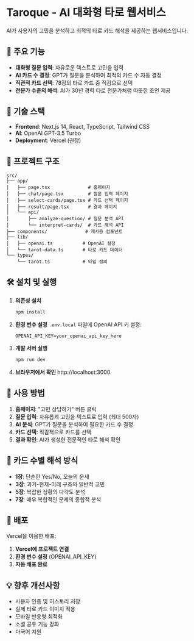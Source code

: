 # Taroque - AI 대화형 타로 웹서비스

AI가 사용자의 고민을 분석하고 최적의 타로 카드 해석을 제공하는 웹서비스입니다.

## 🌟 주요 기능

- **대화형 질문 입력**: 자유로운 텍스트로 고민을 입력
- **AI 카드 수 결정**: GPT가 질문을 분석하여 최적의 카드 수 자동 결정  
- **직관적 카드 선택**: 78장의 타로 카드 중 직감으로 선택
- **전문가 수준의 해석**: AI가 30년 경력 타로 전문가처럼 따뜻한 조언 제공

## 🚀 기술 스택

- **Frontend**: Next.js 14, React, TypeScript, Tailwind CSS
- **AI**: OpenAI GPT-3.5 Turbo  
- **Deployment**: Vercel (권장)

## 📁 프로젝트 구조

```
src/
├── app/
│   ├── page.tsx              # 홈페이지
│   ├── chat/page.tsx         # 질문 입력 페이지
│   ├── select-cards/page.tsx # 카드 선택 페이지
│   ├── result/page.tsx       # 결과 페이지
│   └── api/
│       ├── analyze-question/ # 질문 분석 API
│       └── interpret-cards/  # 카드 해석 API
├── components/              # 재사용 컴포넌트
├── lib/                    
│   ├── openai.ts           # OpenAI 설정
│   └── tarot-data.ts       # 타로 카드 데이터
└── types/
    └── tarot.ts            # 타입 정의
```

## 🛠 설치 및 실행

1. **의존성 설치**
   ```bash
   npm install
   ```

2. **환경 변수 설정**
   `.env.local` 파일에 OpenAI API 키 설정:
   ```
   OPENAI_API_KEY=your_openai_api_key_here
   ```

3. **개발 서버 실행**
   ```bash
   npm run dev
   ```

4. **브라우저에서 확인**
   http://localhost:3000

## 🎯 사용 방법

1. **홈페이지**: "고민 상담하기" 버튼 클릭
2. **질문 입력**: 자유롭게 고민을 텍스트로 입력 (최대 500자)
3. **AI 분석**: GPT가 질문을 분석하여 필요한 카드 수 결정
4. **카드 선택**: 직감적으로 카드를 선택
5. **결과 확인**: AI가 생성한 전문적인 타로 해석 확인

## 🔮 카드 수별 해석 방식

- **1장**: 단순한 Yes/No, 오늘의 운세
- **3장**: 과거-현재-미래 구조의 일반적 고민
- **5장**: 복잡한 상황의 다각도 분석  
- **7장**: 매우 복합적인 문제의 종합적 분석

## 🚀 배포

Vercel을 이용한 배포:

1. **Vercel에 프로젝트 연결**
2. **환경 변수 설정** (OPENAI_API_KEY)
3. **자동 배포 완료**

## 💡 향후 개선사항

- 사용자 인증 및 히스토리 저장
- 실제 타로 카드 이미지 적용
- 모바일 반응형 최적화  
- 소셜 공유 기능 강화
- 다국어 지원
